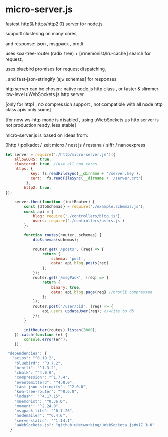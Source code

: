 # micro-server.js
fastest http(&amp; https/http2.0) server for node.js

support clustering on many cores, 

and response: json , msgpack , brotli

uses koa-tree-router (radix tree) + [mnemonist/lru-cache] search for request,

uses bluebird promises for request dispatching,

 , and fast-json-stringify [ajv schemas] for responses



http server can be chosen: native node.js http class , or faster & slimmer low-level uWebSockets.js http server

[only for http1 , no compression support , not compatible with all node http class apis only some]

[for now ws-http mode is disabled , using uWebSockets as http server is not production ready, less stable]

micro-server.js is based on ideas from: 

0http / polkadot / zeit micro / nest js / restana / siffr / nanoexpress

```javascript
let server = require('./http/micro-server.js')({
    allowCORS: true,
    clustered: true, //use all cpu cores
    https: {
           key: fs.readFileSync(__dirname + '/server.key'),
           cert:  fs.readFileSync(__dirname + '/server.crt')
         },
        http2: true,
});

    server.then(function (initRouter) {
        const {dtoSchemas} = require('./example.schemas.js');
        const api = {
            blog: require('./controllers/blog.js'),
            users: require('./controllers/users.js')
        };

        function routes(router, schemas) {
            dtoSchemas(schemas);

            router.get('/posts', (req) => {
                return {
                    schema: 'post',
                    data: api.blog.posts(req)
                };
            });
            router.get('/msgPack', (req) => {
                return {
                    binary: true,
                    data: api.blog.page(req) //brotli compressed
                };
            });
            router.post('/user/:id', (req) => {
                api.users.updateUser(req); //write to db
            });
        }

        initRouter(routes).listen(3000);
    }).catch(function (e) {
        console.error(err);
    });
```


```javascript
 "dependencies": {
   "axios": "^0.19.2",
    "bluebird": "^3.7.2",
    "brotli": "^1.3.2",
    "chalk": "^4.0.0",
    "compression": "^1.7.4",
    "eventemitter3": "^4.0.0",
    "fast-json-stringify": "^2.0.0",
    "koa-tree-router": "^0.6.0",
    "lodash": "^4.17.15",
    "mnemonist": "^0.36.0",
    "moment": "^2.24.0",
    "msgpack-lite": "^0.1.26",
    "nodemailer": "^6.4.6",
    "serve-static": "^1.14.1",
    "uWebSockets.js": "github:uNetworking/uWebSockets.js#v17.3.0"
  }
```
